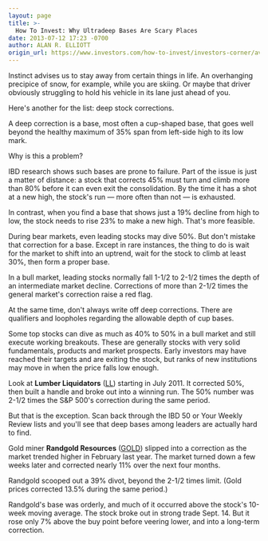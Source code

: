 ```yaml
---
layout: page
title: >-
  How To Invest: Why Ultradeep Bases Are Scary Places
date: 2013-07-12 17:23 -0700
author: ALAN R. ELLIOTT
origin_url: https://www.investors.com/how-to-invest/investors-corner/avoid-very-deep-stock-bases/
---
```


Instinct advises us to stay away from certain things in life. An overhanging precipice of snow, for example, while you are skiing. Or maybe that driver obviously struggling to hold his vehicle in its lane just ahead of you.

Here's another for the list: deep stock corrections.

A deep correction is a base, most often a cup-shaped base, that goes well beyond the healthy maximum of 35% span from left-side high to its low mark.

Why is this a problem?

IBD research shows such bases are prone to failure. Part of the issue is just a matter of distance: a stock that corrects 45% must turn and climb more than 80% before it can even exit the consolidation. By the time it has a shot at a new high, the stock's run — more often than not — is exhausted.

In contrast, when you find a base that shows just a 19% decline from high to low, the stock needs to rise 23% to make a new high. That's more feasible.

During bear markets, even leading stocks may dive 50%. But don't mistake that correction for a base. Except in rare instances, the thing to do is wait for the market to shift into an uptrend, wait for the stock to climb at least 30%, then form a proper base.

In a bull market, leading stocks normally fall 1-1/2 to 2-1/2 times the depth of an intermediate market decline. Corrections of more than 2-1/2 times the general market's correction raise a red flag.

At the same time, don't always write off deep corrections. There are qualifiers and loopholes regarding the allowable depth of cup bases.

Some top stocks can dive as much as 40% to 50% in a bull market and still execute working breakouts. These are generally stocks with very solid fundamentals, products and market prospects. Early investors may have reached their targets and are exiting the stock, but ranks of new institutions may move in when the price falls low enough.

Look at **Lumber Liquidators** ([LL](https://research.investors.com/quote.aspx?symbol=LL)) starting in July 2011. It corrected 50%, then built a handle and broke out into a winning run. The 50% number was 2-1/2 times the S&P 500's correction during the same period.

But that is the exception. Scan back through the IBD 50 or Your Weekly Review lists and you'll see that deep bases among leaders are actually hard to find.

Gold miner **Randgold Resources** ([GOLD](https://research.investors.com/quote.aspx?symbol=GOLD)) slipped into a correction as the market trended higher in February last year. The market turned down a few weeks later and corrected nearly 11% over the next four months.

Randgold scooped out a 39% divot, beyond the 2-1/2 times limit. (Gold prices corrected 13.5% during the same period.)

Randgold's base was orderly, and much of it occurred above the stock's 10-week moving average. The stock broke out in strong trade Sept. 14. But it rose only 7% above the buy point before veering lower, and into a long-term correction.
